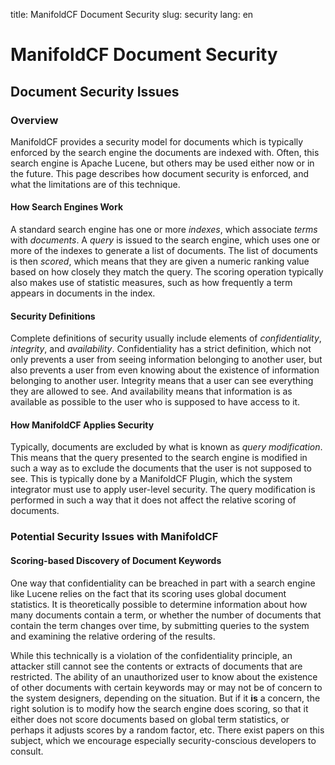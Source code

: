 title: ManifoldCF Document Security
slug: security
lang: en

# ManifoldCF Document Security

## Document Security Issues

### Overview

ManifoldCF provides a security model for documents which is typically enforced by the search engine the documents are indexed with. Often, this search engine is Apache Lucene, but others may be used either now or in the future. This page describes how document security is enforced, and what the limitations are of this technique.

#### How Search Engines Work

A standard search engine has one or more _indexes_, which associate _terms_ with _documents_. A _query_ is issued to the search engine, which uses one or more of the indexes to generate a list of documents. The list of documents is then _scored_, which means that they are given a numeric ranking value based on how closely they match the query. The scoring operation typically also makes use of statistic measures, such as how frequently a term appears in documents in the index.

#### Security Definitions

Complete definitions of security usually include elements of _confidentiality_, _integrity_, and _availability_. Confidentiality has a strict definition, which not only prevents a user from seeing information belonging to another user, but also prevents a user from even knowing about the existence of information belonging to another user. Integrity means that a user can see everything they are allowed to see. And availability means that information is as available as possible to the user who is supposed to have access to it.

#### How ManifoldCF Applies Security

Typically, documents are excluded by what is known as _query modification_. This means that the query presented to the search engine is modified in such a way as to exclude the documents that the user is not supposed to see. This is typically done by a ManifoldCF Plugin, which the system integrator must use to apply user-level security. The query modification is performed in such a way that it does not affect the relative scoring of documents.

### Potential Security Issues with ManifoldCF

#### Scoring-based Discovery of Document Keywords

One way that confidentiality can be breached in part with a search engine like Lucene relies on the fact that its scoring uses global document statistics. It is theoretically possible to determine information about how many documents contain a term, or whether the number of documents that contain the term changes over time, by submitting queries to the system and examining the relative ordering of the results.

While this technically is a violation of the confidentiality principle, an attacker still cannot see the contents or extracts of documents that are restricted. The ability of an unauthorized user to know about the existence of other documents with certain keywords may or may not be of concern to the system designers, depending on the situation. But if it **is** a concern, the right solution is to modify how the search engine does scoring, so that it either does not score documents based on global term statistics, or perhaps it adjusts scores by a random factor, etc. There exist papers on this subject, which we encourage especially security-conscious developers to consult.
